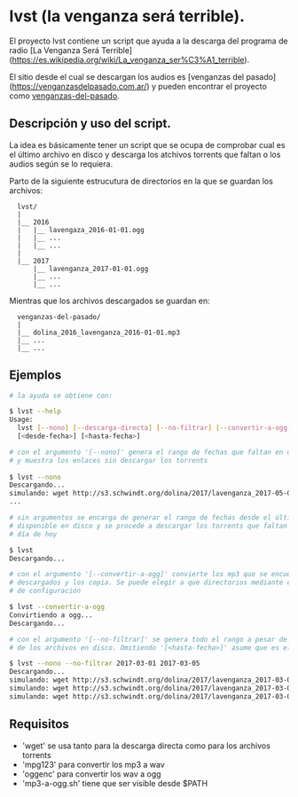 # lvst (la venganza será terrible). 

El proyecto lvst contiene un script que ayuda a la descarga del programa de
radio [La Venganza Será Terrible]
(https://es.wikipedia.org/wiki/La_venganza_ser%C3%A1_terrible).

El sitio desde el cual se descargan los audios es [venganzas del pasado] 
(https://venganzasdelpasado.com.ar/) y pueden encontrar el proyecto como
[venganzas-del-pasado](https://github.com/jschwindt/Venganzas-del-Pasado).

## Descripción y uso del script.

La idea es básicamente tener un script que se ocupa de comprobar cual es el
último archivo en disco y descarga los atchivos torrents que faltan o los audios
según se lo requiera. 

Parto de la siguiente estrucutura de directorios en la que se guardan los archivos:
```
  lvst/
  |
  |__ 2016
  |   |__ lavengaza_2016-01-01.ogg
  |   |__ ...
  |   |__ ...
  | 
  |__ 2017
      |__ lavenganza_2017-01-01.ogg
      |__ ...
      |__ ...
```
Mientras que los archivos descargados se guardan en:
```
  venganzas-del-pasado/
  |
  |__ dolina_2016_lavenganza_2016-01-01.mp3
  |__ ...
  |__ ...
```

## Ejemplos 

```bash
# la ayuda se obtiene con:

$ lvst --help
Usage:
  lvst [--nono] [--descarga-directa] [--no-filtrar] [--convertir-a-ogg]
  [<desde-fecha>] [<hasta-fecha>] 

# con el argumento '[--nono]' genera el rango de fechas que faltan en disco
# y muestra los enlaces sin descargar los torrents
 
$ lvst --nono
Descargando...
simulando: wget http://s3.schwindt.org/dolina/2017/lavenganza_2017-05-05.mp3?torrent
...

# sin argumentos se encarga de generar el rango de fechas desde el último audio
# disponible en disco y se procede a descargar los torrents que faltan hasta el
# día de hoy

$ lvst
Descargando...

# con el argumento '[--convertir-a-ogg]' convierte los mp3 que se encuentran 
# descargados y los copia. Se puede elegir a que directorios mediante el archivo
# de configuración

$ lvst --convertir-a-ogg
Convirtiendo a ogg...
Descargando...  

# con el argumento '[--no-filtrar]' se genera todo el rango a pesar de ya disponer
# de los archivos en disco. Omitiendo '[<hasta-fecha>]' asume que es el día de hoy

$ lvst --nono --no-filtrar 2017-03-01 2017-03-05 
Descargando...
simulando: wget http://s3.schwindt.org/dolina/2017/lavenganza_2017-03-01.mp3?torrent
simulando: wget http://s3.schwindt.org/dolina/2017/lavenganza_2017-03-02.mp3?torrent
simulando: wget http://s3.schwindt.org/dolina/2017/lavenganza_2017-03-03.mp3?torrent
```

## Requisitos

 - 'wget' se usa tanto para la descarga directa como para los archivos torrents
 - 'mpg123' para convertir los mp3 a wav
 - 'oggenc' para convertir los wav a ogg 
 - 'mp3-a-ogg.sh' tiene que ser visible desde $PATH

